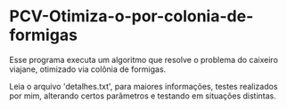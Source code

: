 # PCV-Otimiza-o-por-colonia-de-formigas
Esse programa executa um algoritmo que resolve o problema do caixeiro viajane, otimizado via colônia de formigas.


Leia o arquivo 'detalhes.txt', para maiores informações, testes realizados por mim, alterando certos parâmetros e testando em situações distintas.
